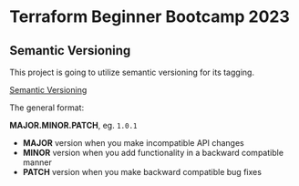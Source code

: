 # Terraform Beginner Bootcamp 2023

## Semantic Versioning

This project is going to utilize semantic versioning for its tagging.

[Semantic Versioning](https://semver.org/)

The general format:

**MAJOR.MINOR.PATCH**, eg. `1.0.1`

- **MAJOR** version when you make incompatible API changes
- **MINOR** version when you add functionality in a backward compatible manner
- **PATCH** version when you make backward compatible bug fixes

